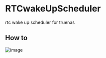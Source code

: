 # RTCwakeUpScheduler
rtc wake up scheduler for truenas

## How to
![image](https://user-images.githubusercontent.com/4195465/184935844-37972f83-b5f5-42b7-92f6-50107b27f5e4.png)
